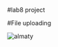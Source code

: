 #lab8 project

#File uploading

![almaty](https://user-images.githubusercontent.com/78722836/113513797-23e3ef80-958d-11eb-8fcf-56119413c7f0.png)
